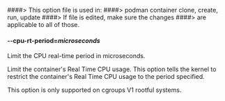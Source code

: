 ####> This option file is used in:
####>   podman container clone, create, run, update
####> If file is edited, make sure the changes
####> are applicable to all of those.
#### **--cpu-rt-period**=*microseconds*

Limit the CPU real-time period in microseconds.

Limit the container's Real Time CPU usage. This option tells the kernel to restrict the container's Real Time CPU usage to the period specified.

This option is only supported on cgroups V1 rootful systems.
